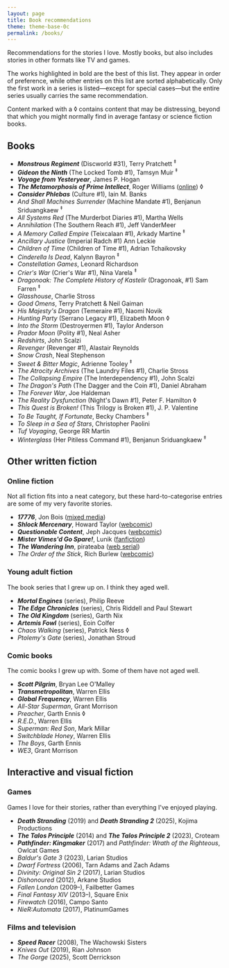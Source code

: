 ```yaml
---
layout: page
title: Book recommendations
theme: theme-base-0c
permalink: /books/
---
```


Recommendations for the stories I love.
Mostly books, but also includes stories in other formats like TV and games.

The works highlighted in bold are the best of this list.
They appear in order of preference, while other entries on this list are sorted alphabetically.
Only the first work in a series is listed—except for special cases—but the entire series usually carries the same recommendation.

Content marked with a ◊ contains content that may be distressing, beyond that which you might normally find in average fantasy or science fiction books.

## Books

- _**Monstrous Regiment**_ (Discworld #31), Terry Pratchett <sup>‡</sup>
- _**Gideon the Ninth**_ (The Locked Tomb #1), Tamsyn Muir <sup>‡</sup>
- _**Voyage from Yesteryear**_, James P. Hogan
- _**The Metamorphosis of Prime Intellect**_, Roger Williams ([online][prime intellect]) ◊
- _**Consider Phlebas**_ (Culture #1), Iain M. Banks
- _And Shall Machines Surrender_ (Machine Mandate #1), Benjanun Sriduangkaew <sup>‡</sup>
- _All Systems Red_ (The Murderbot Diaries #1), Martha Wells
- _Annihilation_ (The Southern Reach #1), Jeff VanderMeer
- _A Memory Called Empire_ (Teixcalaan #1), Arkady Martine <sup>‡</sup>
- _Ancillary Justice_ (Imperial Radch #1) Ann Leckie
- _Children of Time_ (Children of Time #1), Adrian Tchaikovsky
- _Cinderella Is Dead_, Kalynn Bayron <sup>‡</sup>
- _Constellation Games_,  Leonard Richardson
- _Crier's War_ (Crier's War #1), Nina Varela <sup>‡</sup>
- _Dragonoak: The Complete History of Kastelir_ (Dragonoak, #1) Sam Farren <sup>‡</sup>
- _Glasshouse_, Charlie Stross
- _Good Omens_, Terry Pratchett & Neil Gaiman
- _His Majesty's Dragon_ (Temeraire #1), Naomi Novik
- _Hunting Party_ (Serrano Legacy #1), Elizabeth Moon ◊
- _Into the Storm_ (Destroyermen #1), Taylor Anderson
- _Prador Moon_ (Polity #1), Neal Asher
- _Redshirts_, John Scalzi
- _Revenger_ (Revenger #1), Alastair Reynolds
- _Snow Crash_, Neal Stephenson
- _Sweet & Bitter Magic_, Adrienne Tooley <sup>‡</sup>
- _The Atrocity Archives_ (The Laundry Files #1), Charlie Stross
- _The Collapsing Empire_ (The Interdependency #1), John Scalzi
- _The Dragon's Path_ (The Dagger and the Coin #1), Daniel Abraham
- _The Forever War_, Joe Haldeman
- _The Reality Dysfunction_ (Night's Dawn #1), Peter F. Hamilton ◊
- _This Quest is Broken!_ (This Trilogy is Broken #1), J. P. Valentine
- _To Be Taught, If Fortunate_, Becky Chambers <sup>‡</sup>
- _To Sleep in a Sea of Stars_, Christopher Paolini
- _Tuf Voyaging_, George RR Martin
- _Winterglass_ (Her Pitiless Command #1), Benjanun Sriduangkaew <sup>‡</sup>

## Other written fiction

### Online fiction

Not all fiction fits into a neat category, but these hard-to-categorise entries are some of my very favorite stories.

- _**17776**_, Jon Bois ([mixed media][17776])
- _**Shlock Mercenary**_, Howard Taylor ([webcomic][schlock mercenary])
- _**Questionable Content**_, Jeph Jacques ([webcomic][questionable content])
- _**Mister Vimes'd Go Spare!**_, Lunik ([fanfiction][mr vimes'd go spare])
- _**The Wandering Inn**_, pirateaba ([web serial][the wandering inn])
- _The Order of the Stick_, Rich Burlew ([webcomic][order of the stick])

### Young adult fiction

The book series that I grew up on. I think they aged well.

- _**Mortal Engines**_ (series), Philip Reeve
- _**The Edge Chronicles**_ (series), Chris Riddell and Paul Stewart
- _**The Old Kingdom**_ (series), Garth Nix
- _**Artemis Fowl**_ (series), Eoin Colfer
- _Chaos Walking_ (series), Patrick Ness ◊
- _Ptolemy's Gate_ (series), Jonathan Stroud

### Comic books

The comic books I grew up with. Some of them have not aged well.

- _**Scott Pilgrim**_, Bryan Lee O'Malley
- _**Transmetropolitan**_, Warren Ellis
- _**Global Frequency**_, Warren Ellis
- _All-Star Superman_, Grant Morrison
- _Preacher_, Garth Ennis ◊
- _R.E.D._, Warren Ellis
- _Superman: Red Son_, Mark Millar
- _Switchblade Honey_, Warren Ellis
- _The Boys_,  Garth Ennis
- _WE3_, Grant Morrison

## Interactive and visual fiction

### Games

Games I love for their stories, rather than everything I've enjoyed playing.

- _**Death Stranding**_ (2019) and _**Death Stranding 2**_ (2025), Kojima Productions
- _**The Talos Principle**_ (2014) and _**The Talos Principle 2**_ (2023), Croteam
- _**Pathfinder: Kingmaker**_ (2017) and _Pathfinder: Wrath of the Righteous_, Owlcat Games
- _Baldur's Gate 3_ (2023), Larian Studios
- _Dwarf Fortress_ (2006), Tarn Adams and Zach Adams
- _Divinity: Original Sin 2_ (2017), Larian Studios
- _Dishonoured_ (2012), Arkane Studios
- _Fallen London_ (2009–), Failbetter Games
- _Final Fantasy XIV_ (2013–), Square Enix
- _Firewatch_ (2016), Campo Santo
- _NieR:Automata_ (2017), PlatinumGames

### Films and television

- _**Speed Racer**_ (2008), The Wachowski Sisters
- _Knives Out_ (2019), Rian Johnson
- _The Gorge_ (2025), Scott Derrickson

[mr vimes'd go spare]: http://archiveofourown.org/works/244534
[order of the stick]: http://www.giantitp.com/Comics.html
[prime intellect]: http://localroger.com/prime-intellect/
[schlock mercenary]: https://www.schlockmercenary.com/
[the wandering inn]: https://wanderinginn.com/
[questionable content]: questionablecontent.net/
[17776]: https://www.sbnation.com/a/17776-football/
